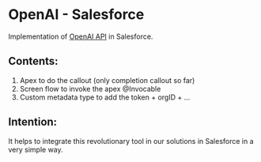 # OpenAI - Salesforce
Implementation of [OpenAI API](https://beta.openai.com/docs/api-reference/introduction) in Salesforce.
## Contents: 
1. Apex to do the callout (only completion callout so far)
2. Screen flow to invoke the apex @Invocable 
3. Custom metadata type to add the token + orgID + ...
## Intention:
It helps to integrate this revolutionary tool in our solutions in Salesforce in a very simple way.

